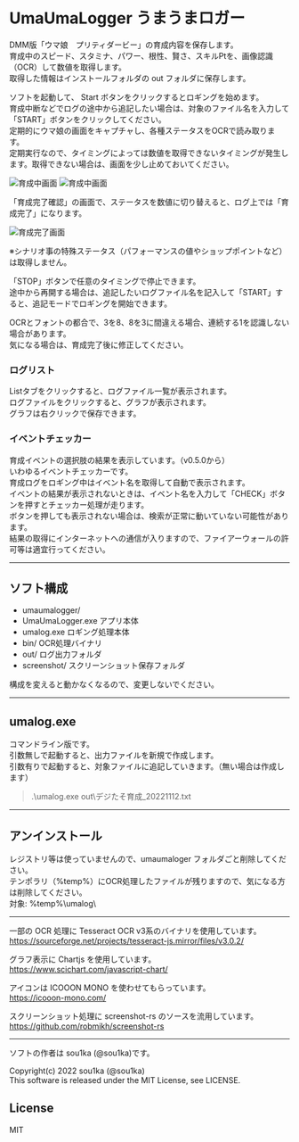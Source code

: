 # UmaUmaLogger うまうまロガー

DMM版「ウマ娘　プリティダービー」の育成内容を保存します。  
育成中のスピード、スタミナ、パワー、根性、賢さ、スキルPtを、画像認識（OCR）して数値を取得します。  
取得した情報はインストールフォルダの out フォルダに保存します。  

ソフトを起動して、 Start ボタンをクリックするとロギングを始めます。  
育成中断などでログの途中から追記したい場合は、対象のファイル名を入力して「START」ボタンをクリックしてください。  
定期的にウマ娘の画面をキャプチャし、各種ステータスをOCRで読み取ります。  
定期実行なので、タイミングによっては数値を取得できないタイミングが発生します。取得できない場合は、画面を少し止めておいてください。  

![育成中画面](http://www.plasmasphere.net/archives/umaumalogger/img/20221128235041.png)
![育成中画面](http://www.plasmasphere.net/archives/umaumalogger/img/20221223154632.png)  

「育成完了確認」の画面で、ステータスを数値に切り替えると、ログ上では「育成完了」になります。  

![育成完了画面](http://www.plasmasphere.net/archives/umaumalogger/img/20221130213826.png)  

※シナリオ事の特殊ステータス（パフォーマンスの値やショップポイントなど）は取得しません。  

「STOP」ボタンで任意のタイミングで停止できます。  
途中から再開する場合は、追記したいログファイル名を記入して「START」すると、追記モードでロギングを開始できます。  

OCRとフォントの都合で、3を8、8を3に間違える場合、連続する1を認識しない場合があります。  
気になる場合は、育成完了後に修正してください。  

### ログリスト

Listタブをクリックすると、ログファイル一覧が表示されます。  
ログファイルをクリックすると、グラフが表示されます。  
グラフは右クリックで保存できます。  

### イベントチェッカー

育成イベントの選択肢の結果を表示しています。（v0.5.0から）  
いわゆるイベントチェッカーです。  
育成ログをロギング中はイベント名を取得して自動で表示されます。  
イベントの結果が表示されないときは、イベント名を入力して「CHECK」ボタンを押すとチェッカー処理が走ります。  
ボタンを押しても表示されない場合は、検索が正常に動いていない可能性があります。  
結果の取得にインターネットへの通信が入りますので、ファイアーウォールの許可等は適宜行ってください。  

-----------------------------------------------------------------------------

## ソフト構成

* umaumalogger/
* UmaUmaLogger.exe	アプリ本体
* umalog.exe			ロギング処理本体
* bin/				OCR処理バイナリ
* out/				ログ出力フォルダ
* screenshot/			スクリーンショット保存フォルダ

構成を変えると動かなくなるので、変更しないでください。

-----------------------------------------------------------------------------

## umalog.exe

コマンドライン版です。  
引数無しで起動すると、出力ファイルを新規で作成します。  
引数有りで起動すると、対象ファイルに追記していきます。（無い場合は作成します）  

> .\umalog.exe out\デジたそ育成_20221112.txt

-----------------------------------------------------------------------------

## アンインストール

レジストリ等は使っていませんので、umaumaloger フォルダごと削除してください。  
テンポラリ（%temp%）にOCR処理したファイルが残りますので、気になる方は削除してください。  
対象: %temp%\umalog\  

-----------------------------------------------------------------------------

一部の OCR 処理に Tesseract OCR v3系のバイナリを使用しています。  
https://sourceforge.net/projects/tesseract-js.mirror/files/v3.0.2/  

グラフ表示に Chartjs を使用しています。  
https://www.scichart.com/javascript-chart/  

アイコンは ICOOON MONO を使わせてもらっています。  
https://icooon-mono.com/  

スクリーンショット処理に screenshot-rs のソースを流用しています。  
https://github.com/robmikh/screenshot-rs  

-----------------------------------------------------------------------------

ソフトの作者は sou1ka (@sou1ka)です。  

Copyright(c) 2022 sou1ka (@sou1ka)  
This software is released under the MIT License, see LICENSE.  

## License
MIT